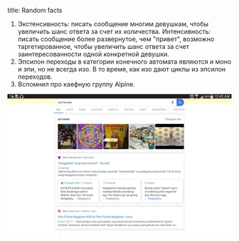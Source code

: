 title: Random facts

1. Экстенсивность: писать сообщение многим девушкам, чтобы увеличить шанс ответа за счет их количества.
Интенсивность: писать сообщение более развернутое, чем "привет", возможно таргетированное, чтобы увеличить шанс ответа за счет заинтересованности одной конкретной девушки.
2. Эпсилон переходы в категории конечного автомата являются и моно и эпи, но не всегда изо. В то время, как изо дают циклы из эпсилон переходов.
3. Вспомнил про каефную группу Alpine.

![](/blog/static/img/lRXMRMnPtus.jpg)
     